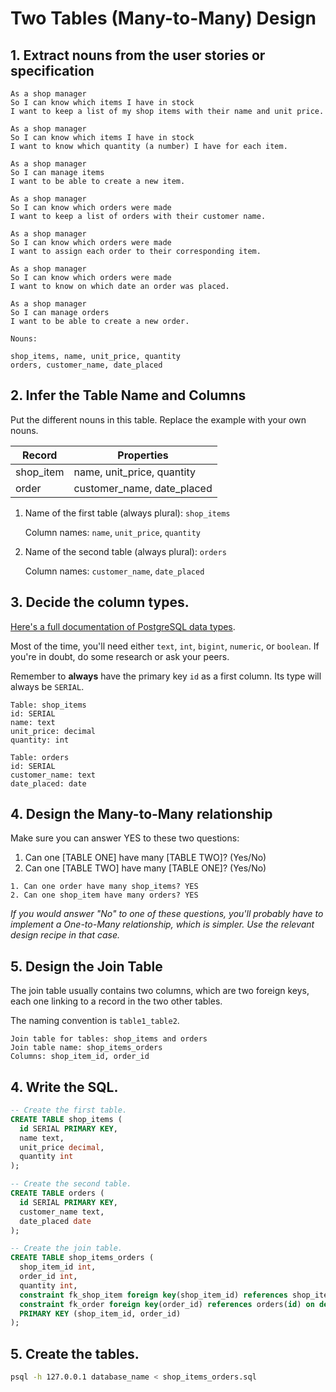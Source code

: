 # Two Tables (Many-to-Many) Design 

## 1. Extract nouns from the user stories or specification

```
As a shop manager
So I can know which items I have in stock
I want to keep a list of my shop items with their name and unit price.

As a shop manager
So I can know which items I have in stock
I want to know which quantity (a number) I have for each item.

As a shop manager
So I can manage items
I want to be able to create a new item.

As a shop manager
So I can know which orders were made
I want to keep a list of orders with their customer name.

As a shop manager
So I can know which orders were made
I want to assign each order to their corresponding item.

As a shop manager
So I can know which orders were made
I want to know on which date an order was placed. 

As a shop manager
So I can manage orders
I want to be able to create a new order.
```

```
Nouns:

shop_items, name, unit_price, quantity
orders, customer_name, date_placed
```

## 2. Infer the Table Name and Columns

Put the different nouns in this table. Replace the example with your own nouns.

| Record                | Properties                |
| --------------------- | ------------------------  |
| shop_item             | name, unit_price, quantity
| order                 | customer_name, date_placed

1. Name of the first table (always plural): `shop_items` 

    Column names: `name`, `unit_price`, `quantity`

2. Name of the second table (always plural): `orders` 

    Column names: `customer_name`, `date_placed`

## 3. Decide the column types.

[Here's a full documentation of PostgreSQL data types](https://www.postgresql.org/docs/current/datatype.html).

Most of the time, you'll need either `text`, `int`, `bigint`, `numeric`, or `boolean`. If you're in doubt, do some research or ask your peers.

Remember to **always** have the primary key `id` as a first column. Its type will always be `SERIAL`.

```
Table: shop_items
id: SERIAL
name: text
unit_price: decimal
quantity: int

Table: orders
id: SERIAL
customer_name: text
date_placed: date
```

## 4. Design the Many-to-Many relationship

Make sure you can answer YES to these two questions:

1. Can one [TABLE ONE] have many [TABLE TWO]? (Yes/No)
2. Can one [TABLE TWO] have many [TABLE ONE]? (Yes/No)

```
1. Can one order have many shop_items? YES
2. Can one shop_item have many orders? YES
```

_If you would answer "No" to one of these questions, you'll probably have to implement a One-to-Many relationship, which is simpler. Use the relevant design recipe in that case._

## 5. Design the Join Table

The join table usually contains two columns, which are two foreign keys, each one linking to a record in the two other tables.

The naming convention is `table1_table2`.

```
Join table for tables: shop_items and orders
Join table name: shop_items_orders
Columns: shop_item_id, order_id
```

## 4. Write the SQL.

```sql
-- Create the first table.
CREATE TABLE shop_items (
  id SERIAL PRIMARY KEY,
  name text,
  unit_price decimal,
  quantity int
);

-- Create the second table.
CREATE TABLE orders (
  id SERIAL PRIMARY KEY,
  customer_name text,
  date_placed date
);

-- Create the join table.
CREATE TABLE shop_items_orders (
  shop_item_id int,
  order_id int,
  quantity int,
  constraint fk_shop_item foreign key(shop_item_id) references shop_items(id) on delete cascade,
  constraint fk_order foreign key(order_id) references orders(id) on delete cascade,
  PRIMARY KEY (shop_item_id, order_id)
);

```

## 5. Create the tables.

```bash
psql -h 127.0.0.1 database_name < shop_items_orders.sql
```
